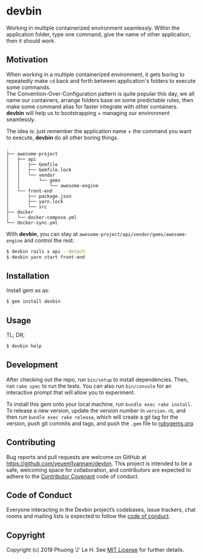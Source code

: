 # devbin

Working in multiple containerized environment seamlessly. Within the application folder, type one command, give the name of other application, then it should work.

## Motivation
When working in a multiple containerized environment, it gets boring to repeatedly make `cd` back and forth between application's folders to execute some commands.  
The Convention-Over-Configuration pattern is quite popular this day, we all name our containers, arrange folders base on some predictable rules, then make some command alias for faster integrate with other containers. **devbin** will help us to bootstrapping + managing our environment seamlessly.

The idea is: just remember the application name + the command you want to execute, **devbin** do all other boring things.

```text
.
├── awesome-project
│   ├── api
│   │   ├── Gemfile
│   │   ├── Gemfile.lock
│   │   └── vendor
│   │       └── gems
│   │           └── awesome-engine
│   └── front-end
│       ├── package.json
│       ├── yarn.lock
│       └── src
├── docker
│   └── docker-compose.yml
└── docker-sync.yml
```

With **devbin**, you can stay at `awesome-project/api/vendor/gems/awesome-engine` and control the rest:
```sh
$ devbin rails s api --detach
$ devbin yarn start front-end
```

## Installation

Install gem as as:
```sh
$ gem install devbin
```

## Usage
TL; DR;

```sh
$ devbin help
```


## Development

After checking out the repo, run `bin/setup` to install dependencies. Then, run `rake spec` to run the tests. You can also run `bin/console` for an interactive prompt that will allow you to experiment.

To install this gem onto your local machine, run `bundle exec rake install`. To release a new version, update the version number in `version.rb`, and then run `bundle exec rake release`, which will create a git tag for the version, push git commits and tags, and push the `.gem` file to [rubygems.org](https://rubygems.org).

## Contributing

Bug reports and pull requests are welcome on GitHub at https://github.com/yeuem1vannam/devbin. This project is intended to be a safe, welcoming space for collaboration, and contributors are expected to adhere to the [Contributor Covenant](http://contributor-covenant.org) code of conduct.

## Code of Conduct

Everyone interacting in the Devbin project’s codebases, issue trackers, chat rooms and mailing lists is expected to follow the [code of conduct](https://github.com/[USERNAME]/devbin/blob/master/CODE_OF_CONDUCT.md).

## Copyright

Copyright (c) 2019 Phuong 'J' Le H. See [MIT License](LICENSE.txt) for further details.
